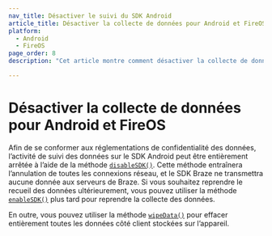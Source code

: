 ```yaml
---
nav_title: Désactiver le suivi du SDK Android
article_title: Désactiver la collecte de données pour Android et FireOS
platform: 
  - Android
  - FireOS
page_order: 8
description: "Cet article montre comment désactiver la collecte de données pour votre application Android ou FireOS."

---
```


# Désactiver la collecte de données pour Android et FireOS

Afin de se conformer aux réglementations de confidentialité des données, l’activité de suivi des données sur le SDK Android peut être entièrement arrêtée à l’aide de la méthode [`disableSDK()`][1]. Cette méthode entraînera l’annulation de toutes les connexions réseau, et le SDK Braze ne transmettra aucune donnée aux serveurs de Braze. Si vous souhaitez reprendre le recueil des données ultérieurement, vous pouvez utiliser la méthode [`enableSDK()`][2] plus tard pour reprendre la collecte des données.

En outre, vous pouvez utiliser la méthode [`wipeData()`][3] pour effacer entièrement toutes les données côté client stockées sur l’appareil.

[1]: https://appboy.github.io/appboy-android-sdk/kdoc/braze-android-sdk/com.appboy/-appboy/disable-sdk.html
[2]: https://appboy.github.io/appboy-android-sdk/kdoc/braze-android-sdk/com.appboy/-appboy/enable-sdk.html
[3]: https://appboy.github.io/appboy-android-sdk/kdoc/braze-android-sdk/com.appboy/-appboy/wipe-data.html
